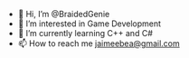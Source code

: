 - 👋 Hi, I’m @BraidedGenie
- 👀 I’m interested in Game Development
- 🌱 I’m currently learning C++ and C#
- 📫 How to reach me jaimeebea@gmail.com

<!---
BraidedGenie/BraidedGenie is a ✨ special ✨ repository because its `README.md` (this file) appears on your GitHub profile.
You can click the Preview link to take a look at your changes.
--->
